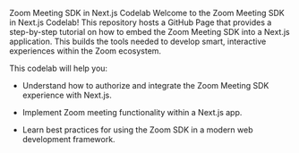 Zoom Meeting SDK in Next.js Codelab
Welcome to the Zoom Meeting SDK in Next.js Codelab! This repository hosts a GitHub Page that provides a step-by-step tutorial on how to embed the Zoom Meeting SDK into a Next.js application. This builds the tools needed to develop smart, interactive experiences within the Zoom ecosystem.

This codelab will help you:

- Understand how to authorize and integrate the Zoom Meeting SDK experience with Next.js.

- Implement Zoom meeting functionality within a Next.js app.

- Learn best practices for using the Zoom SDK in a modern web development framework.